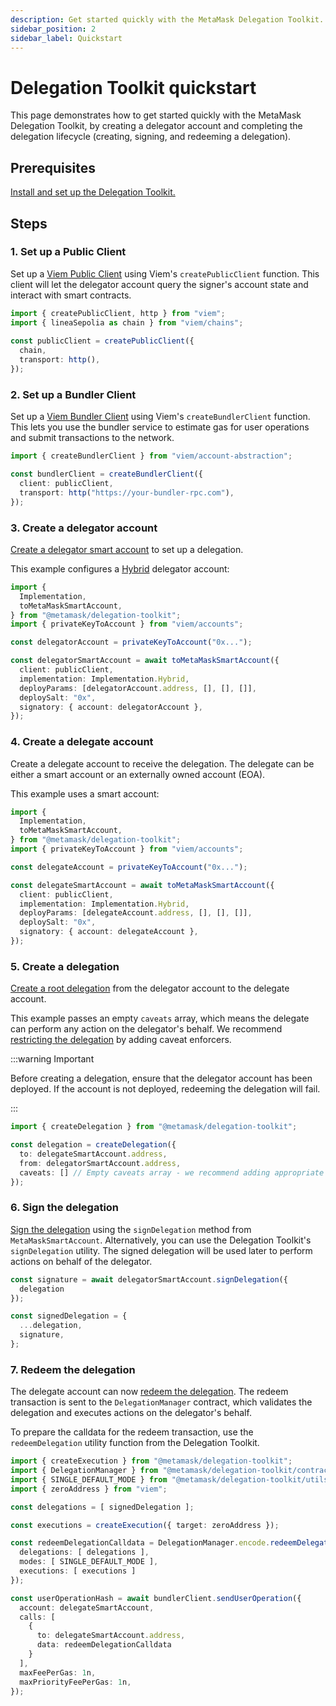 ```yaml
---
description: Get started quickly with the MetaMask Delegation Toolkit.
sidebar_position: 2
sidebar_label: Quickstart
---
```


# Delegation Toolkit quickstart

This page demonstrates how to get started quickly with the MetaMask Delegation Toolkit,
by creating a delegator account and completing the delegation lifecycle (creating, signing, and redeeming a delegation).

## Prerequisites

[Install and set up the Delegation Toolkit.](install.md)

## Steps

### 1. Set up a Public Client

Set up a [Viem Public Client](https://viem.sh/docs/clients/public) using Viem's `createPublicClient` function.
This client will let the delegator account query the signer's account state and interact with smart contracts.

```typescript
import { createPublicClient, http } from "viem";
import { lineaSepolia as chain } from "viem/chains";
 
const publicClient = createPublicClient({
  chain,
  transport: http(),
});
```

### 2. Set up a Bundler Client

Set up a [Viem Bundler Client](https://viem.sh/account-abstraction/clients/bundler) using Viem's `createBundlerClient` function.
This lets you use the bundler service to estimate gas for user operations and submit transactions to the network.

```typescript
import { createBundlerClient } from "viem/account-abstraction";

const bundlerClient = createBundlerClient({
  client: publicClient,
  transport: http("https://your-bundler-rpc.com"),
});
```

### 3. Create a delegator account

[Create a delegator smart account](../how-to/create-smart-account/index.md) to set up a delegation.

This example configures a [Hybrid](../how-to/create-smart-account/configure-accounts-signers.md#configure-a-hybrid-smart-account) delegator account:

```typescript
import {
  Implementation,
  toMetaMaskSmartAccount,
} from "@metamask/delegation-toolkit";
import { privateKeyToAccount } from "viem/accounts";

const delegatorAccount = privateKeyToAccount("0x...");

const delegatorSmartAccount = await toMetaMaskSmartAccount({
  client: publicClient,
  implementation: Implementation.Hybrid,
  deployParams: [delegatorAccount.address, [], [], []],
  deploySalt: "0x",
  signatory: { account: delegatorAccount },
});
```

### 4. Create a delegate account

Create a delegate account to receive the delegation.
The delegate can be either a smart account or an externally owned account (EOA).

This example uses a smart account:

```typescript
import {
  Implementation,
  toMetaMaskSmartAccount,
} from "@metamask/delegation-toolkit";
import { privateKeyToAccount } from "viem/accounts";

const delegateAccount = privateKeyToAccount("0x...");

const delegateSmartAccount = await toMetaMaskSmartAccount({
  client: publicClient,
  implementation: Implementation.Hybrid,
  deployParams: [delegateAccount.address, [], [], []],
  deploySalt: "0x",
  signatory: { account: delegateAccount },
});
```

### 5. Create a delegation

[Create a root delegation](../how-to/create-delegation/index.md#create-a-root-delegation) from the
delegator account to the delegate account.

This example passes an empty `caveats` array, which means the delegate can perform any action on the delegator's behalf.
We recommend [restricting the delegation](../how-to/create-delegation/restrict-delegation.md) by adding caveat enforcers.

:::warning Important

Before creating a delegation, ensure that the delegator account has 
been deployed. If the account is not deployed, redeeming the delegation will fail.

:::

```typescript
import { createDelegation } from "@metamask/delegation-toolkit";

const delegation = createDelegation({
  to: delegateSmartAccount.address,
  from: delegatorSmartAccount.address,
  caveats: [] // Empty caveats array - we recommend adding appropriate restrictions.
});
```

### 6. Sign the delegation

[Sign the delegation](../how-to/create-delegation/index.md#sign-a-delegation) using the `signDelegation` method from `MetaMaskSmartAccount`.
Alternatively, you can use the Delegation Toolkit's `signDelegation` utility.
The signed delegation will be used later to perform actions on behalf of the delegator.

```typescript
const signature = await delegatorSmartAccount.signDelegation({
  delegation
});

const signedDelegation = {
  ...delegation,
  signature,
};
```

### 7. Redeem the delegation

The delegate account can now [redeem the delegation](../how-to/redeem-delegation.md).
The redeem transaction is sent to the `DelegationManager` contract, which validates the delegation and
executes actions on the delegator's behalf.

To prepare the calldata for the redeem transaction, use the `redeemDelegation` utility function from the Delegation Toolkit.

```typescript
import { createExecution } from "@metamask/delegation-toolkit";
import { DelegationManager } from "@metamask/delegation-toolkit/contracts";
import { SINGLE_DEFAULT_MODE } from "@metamask/delegation-toolkit/utils";
import { zeroAddress } from "viem";

const delegations = [ signedDelegation ];

const executions = createExecution({ target: zeroAddress });

const redeemDelegationCalldata = DelegationManager.encode.redeemDelegations({
  delegations: [ delegations ],
  modes: [ SINGLE_DEFAULT_MODE ],
  executions: [ executions ]
});

const userOperationHash = await bundlerClient.sendUserOperation({
  account: delegateSmartAccount,
  calls: [
    {
      to: delegateSmartAccount.address,
      data: redeemDelegationCalldata
    }
  ],
  maxFeePerGas: 1n,
  maxPriorityFeePerGas: 1n,
});
```
